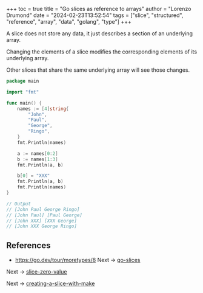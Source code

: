 +++
toc = true
title = "Go slices as reference to arrays"
author = "Lorenzo Drumond"
date = "2024-02-23T13:52:54"
tags = ["slice",  "structured",  "reference",  "array",  "data",  "golang",  "type"]
+++


A slice does not store any data, it just describes a section of an underlying array.

Changing the elements of a slice modifies the corresponding elements of its underlying array.

Other slices that share the same underlying array will see those changes.

```go
package main

import "fmt"

func main() {
	names := [4]string{
		"John",
		"Paul",
		"George",
		"Ringo",
	}
	fmt.Println(names)

	a := names[0:2]
	b := names[1:3]
	fmt.Println(a, b)

	b[0] = "XXX"
	fmt.Println(a, b)
	fmt.Println(names)
}

// Output
// [John Paul George Ringo]
// [John Paul] [Paul George]
// [John XXX] [XXX George]
// [John XXX George Ringo]
```

## References
- https://go.dev/tour/moretypes/8
Next -> [go-slices](/wiki/go-slices/)

Next -> [slice-zero-value](/wiki/slice-zero-value/)

Next -> [creating-a-slice-with-make](/wiki/creating-a-slice-with-make/)
